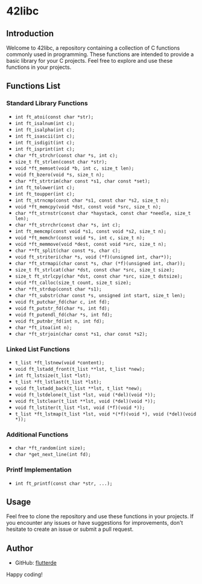 # 42libc

## Introduction
Welcome to 42libc, a repository containing a collection of C functions commonly used in programming. These functions are intended to provide a basic library for your C projects. Feel free to explore and use these functions in your projects.

## Functions List

### Standard Library Functions
- `int ft_atoi(const char *str);`
- `int ft_isalnum(int c);`
- `int ft_isalpha(int c);`
- `int ft_isascii(int c);`
- `int ft_isdigit(int c);`
- `int ft_isprint(int c);`
- `char *ft_strchr(const char *s, int c);`
- `size_t ft_strlen(const char *str);`
- `void *ft_memset(void *b, int c, size_t len);`
- `void ft_bzero(void *s, size_t n);`
- `char *ft_strtrim(char const *s1, char const *set);`
- `int ft_tolower(int c);`
- `int ft_toupper(int c);`
- `int ft_strncmp(const char *s1, const char *s2, size_t n);`
- `void *ft_memcpy(void *dst, const void *src, size_t n);`
- `char *ft_strnstr(const char *haystack, const char *needle, size_t len);`
- `char *ft_strrchr(const char *s, int c);`
- `int ft_memcmp(const void *s1, const void *s2, size_t n);`
- `void *ft_memchr(const void *s, int c, size_t n);`
- `void *ft_memmove(void *dest, const void *src, size_t n);`
- `char **ft_split(char const *s, char c);`
- `void ft_striteri(char *s, void (*f)(unsigned int, char*));`
- `char *ft_strmapi(char const *s, char (*f)(unsigned int, char));`
- `size_t ft_strlcat(char *dst, const char *src, size_t size);`
- `size_t ft_strlcpy(char *dst, const char *src, size_t dstsize);`
- `void *ft_calloc(size_t count, size_t size);`
- `char *ft_strdup(const char *s1);`
- `char *ft_substr(char const *s, unsigned int start, size_t len);`
- `void ft_putchar_fd(char c, int fd);`
- `void ft_putstr_fd(char *s, int fd);`
- `void ft_putendl_fd(char *s, int fd);`
- `void ft_putnbr_fd(int n, int fd);`
- `char *ft_itoa(int n);`
- `char *ft_strjoin(char const *s1, char const *s2);`

### Linked List Functions
- `t_list *ft_lstnew(void *content);`
- `void ft_lstadd_front(t_list **lst, t_list *new);`
- `int ft_lstsize(t_list *lst);`
- `t_list *ft_lstlast(t_list *lst);`
- `void ft_lstadd_back(t_list **lst, t_list *new);`
- `void ft_lstdelone(t_list *lst, void (*del)(void *));`
- `void ft_lstclear(t_list **lst, void (*del)(void *));`
- `void ft_lstiter(t_list *lst, void (*f)(void *));`
- `t_list *ft_lstmap(t_list *lst, void *(*f)(void *), void (*del)(void *));`

### Additional Functions
- `char *ft_random(int size);`
- `char *get_next_line(int fd);`

### Printf Implementation
- `int ft_printf(const char *str, ...);`

## Usage
Feel free to clone the repository and use these functions in your projects. If you encounter any issues or have suggestions for improvements, don't hesitate to create an issue or submit a pull request.

## Author
- GitHub: [flutterde](https://github.com/flutterde)

Happy coding!
